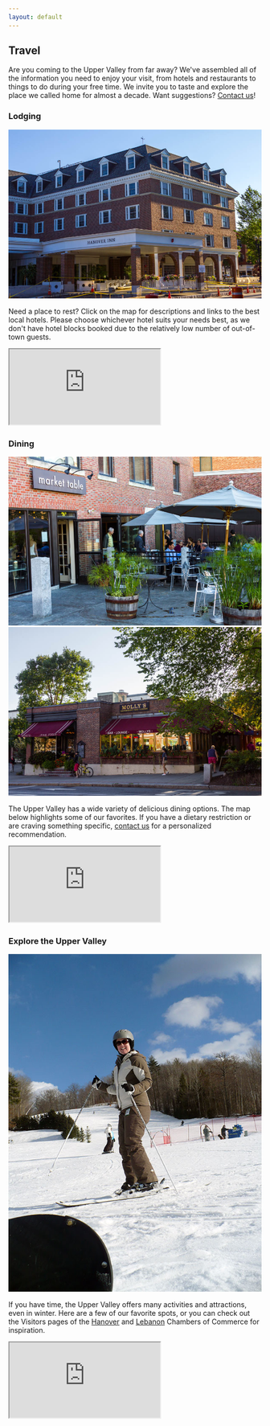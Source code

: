 ```yaml
---
layout: default
---
```


## Travel ##

Are you coming to the Upper Valley from far away? We've assembled all of the information you need to enjoy your visit, from hotels and restaurants to things to do during your free time. We invite you to taste and explore the place we called home for almost a decade. Want suggestions? [Contact us](/about/contact.html)!


### Lodging ###

<div class="photo lightboxable">
  <img src="/images/places/hanover-inn.jpg">
</div>

Need a place to rest? Click on the map for descriptions and links to the best local hotels. Please choose whichever hotel suits your needs best, as we don't have hotel blocks booked due to the relatively low number of out-of-town guests.

<div class="map">
  <iframe src="https://www.google.com/maps/d/embed?mid=zFR_mzWpa23c.kBgRWeXc27lg"></iframe>
</div>

### Dining ###

<div class="double-photos">
  <div class="double-photo">
    <div class="photo lightboxable">
      <img src="/images/places/market-table.jpg">
    </div>
  </div>
  <div class="double-photo">
    <div class="photo lightboxable">
      <img src="/images/places/mollys.jpg">
    </div>
  </div>
</div>

The Upper Valley has a wide variety of delicious dining options. The map below highlights some of our favorites. If you have a dietary restriction or are craving something specific, [contact us](/about/contact.html) for a personalized recommendation.

<div class="map">
  <iframe src="https://mapsengine.google.com/map/embed?mid=zFR_mzWpa23c.kisGsnW_BqGM"></iframe>
</div>

### Explore the Upper Valley ###

<div class="photo lightboxable">
  <img src="/images/places/skiway.jpg">
</div>

If you have time, the Upper Valley offers many activities and attractions, even in winter. Here are a few of our favorite spots, or you can check out the Visitors pages of the [Hanover](http://www.hanoverchamber.org/index.php?id=178&page=Hanover%20Area%20Chamber%20of%20Commerce%20-%20Visitors) and [Lebanon](http://lebanonchamber.com/visitors/) Chambers of Commerce for inspiration.

<div class="map">
  <iframe src="https://www.google.com/maps/d/embed?mid=zFR_mzWpa23c.kE0Jle7iFuxk"></iframe>
</div>
